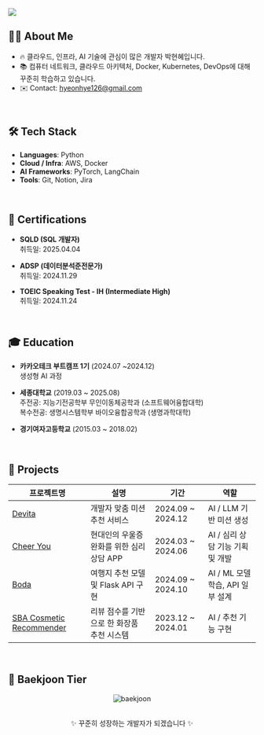 <!--
## Hi there 👋

**hyeonhye126/hyeonhye126** is a ✨ _special_ ✨ repository because its `README.md` (this file ) appears on your GitHub profile.  

Here are some ideas to get you started:

- 🔭 I’m currently working on ...
- 🌱 I’m currently learning ...
- 👯 I’m looking to collaborate on ...
- 🤔 I’m looking for help with ...
- 💬 Ask me about ...
- 📫 How to reach me: ...
- 😄 Pronouns: ...
- ⚡ Fun fact: ...
-->

<!-- 배너 이미지 -->
<img src="https://capsule-render.vercel.app/api?type=waving&color=0:6A5ACD,100:00BFFF&height=200&section=header&text=Welcome%20to%20Hyeonhye's%20Github!%20👋&fontSize=40" />


## 🙋‍♀️ About Me
- 🔥 클라우드, 인프라, AI 기술에 관심이 많은 개발자 박현혜입니다.
- 📚 컴퓨터 네트워크, 클라우드 아키텍처, Docker, Kubernetes, DevOps에 대해 꾸준히 학습하고 있습니다.
- ✉️ Contact: hyeonhye126@gmail.com

<br>

## 🛠 Tech Stack  
- **Languages**: Python  
- **Cloud / Infra**: AWS, Docker  
- **AI Frameworks**: PyTorch, LangChain  
- **Tools**: Git, Notion, Jira

<br>

## 🏅 Certifications

- **SQLD (SQL 개발자)**  
  취득일: 2025.04.04

- **ADSP (데이터분석준전문가)**  
  취득일: 2024.11.29 

- **TOEIC Speaking Test - IH (Intermediate High)**  
  취득일: 2024.11.24  

<br>

## 🎓 Education
- **카카오테크 부트캠프 1기** (2024.07 ~2024.12)  
  생성형 AI 과정
  
- **세종대학교** (2019.03 ~ 2025.08)  
  주전공: 지능기전공학부 무인이동체공학과 (소프트웨어융합대학)  
  복수전공: 생명시스템학부 바이오융합공학과 (생명과학대학)

- **경기여자고등학교** (2015.03 ~ 2018.02)  

<br>

## 🚀 Projects

| 프로젝트명 | 설명 | 기간 | 역할 |
|-----------|------|------|------|
| [Devita](https://github.com/hyeonhye126/ktb-devita-hh) | 개발자 맞춤 미션 추천 서비스 | 2024.09 ~ 2024.12 | AI / LLM 기반 미션 생성 |
| [Cheer You](https://github.com/hyeonhye126/cheeryou-capstone-hh) | 현대인의 우울증 완화를 위한 심리 상담 APP | 2024.03 ~ 2024.06 | AI / 심리 상담 기능 기획 및 개발 |
| [Boda](https://github.com/hyeonhye126/ktb-boda-hh) | 여행지 추천 모델 및 Flask API 구현 | 2024.09 ~ 2024.10 | AI / ML 모델 학습, API 일부 설계 |
| [SBA Cosmetic Recommender](https://github.com/hyeonhye126/sba-cosmetic-recommender) | 리뷰 점수를 기반으로 한 화장품 추천 시스템 | 2023.12 ~ 2024.01 | AI / 추천 기능 구현 |

<br>

## 🏅 Baekjoon Tier

<div align="center">

  <img src="http://mazassumnida.wtf/api/v2/generate_badge?boj=hyeonhye126" alt="baekjoon" />

</div>  

<br>

<!-- Footer처럼 귀여운 문구 -->
<p align="center">
  ✨ 꾸준히 성장하는 개발자가 되겠습니다 ✨
</p>
